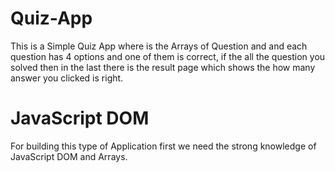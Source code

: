 # Quiz-App
This is a Simple Quiz App where is the Arrays of Question and and each question has 4 options and one of them is correct, if the all the question you solved then in the last there is the result page which shows the how many answer you clicked is right. 

# JavaScript DOM
For building this type of Application first we need the strong knowledge of JavaScript DOM and Arrays.
